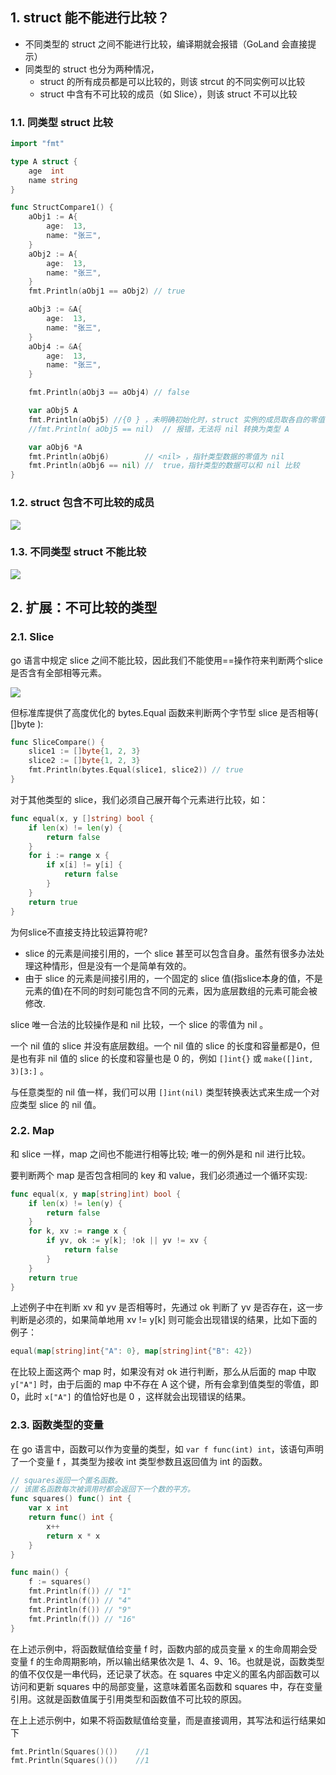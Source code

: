 
## 1. struct 能不能进行比较？

* 不同类型的 struct 之间不能进行比较，编译期就会报错（GoLand 会直接提示）
* 同类型的 struct 也分为两种情况，
    * struct 的所有成员都是可以比较的，则该 strcut 的不同实例可以比较
    * struct 中含有不可比较的成员（如 Slice），则该 struct 不可以比较

### 1.1. 同类型 struct 比较

```go
import "fmt"

type A struct {
	age  int
	name string
}

func StructCompare1() {
	aObj1 := A{
		age:  13,
		name: "张三",
	}
	aObj2 := A{
		age:  13,
		name: "张三",
	}
	fmt.Println(aObj1 == aObj2) // true

	aObj3 := &A{
		age:  13,
		name: "张三",
	}
	aObj4 := &A{
		age:  13,
		name: "张三",
	}

	fmt.Println(aObj3 == aObj4) // false

	var aObj5 A
	fmt.Println(aObj5) //{0 } ，未明确初始化时，struct 实例的成员取各自的零值
	//fmt.Println( aObj5 == nil)  // 报错，无法将 nil 转换为类型 A

	var aObj6 *A
	fmt.Println(aObj6)        // <nil> ，指针类型数据的零值为 nil
	fmt.Println(aObj6 == nil) //  true，指针类型的数据可以和 nil 比较
}
```

### 1.2. struct 包含不可比较的成员

![](pics/20210513094605347_167794957.png)

### 1.3. 不同类型 struct 不能比较

![](pics/20210513094700452_483813788.png)

## 2. 扩展：不可比较的类型

### 2.1. Slice

go 语言中规定 slice 之间不能比较，因此我们不能使用==操作符来判断两个slice是否含有全部相等元素。

![](pics/20210513094853152_1085247374.png)

但标准库提供了高度优化的 bytes.Equal 函数来判断两个字节型 slice 是否相等( []byte ):

```go
func SliceCompare() {
	slice1 := []byte{1, 2, 3}
	slice2 := []byte{1, 2, 3}
	fmt.Println(bytes.Equal(slice1, slice2)) // true
}
```

对于其他类型的 slice，我们必须自己展开每个元素进行比较，如：

```go
func equal(x, y []string) bool {
    if len(x) != len(y) {
        return false
    }
    for i := range x {
        if x[i] != y[i] {
            return false
        }
    }
    return true 
}
```

为何slice不直接支持比较运算符呢?

* slice 的元素是间接引用的，一个 slice 甚至可以包含自身。虽然有很多办法处理这种情形，但是没有一个是简单有效的。
* 由于 slice 的元素是间接引用的，一个固定的 slice 值(指slice本身的值，不是元素的值)在不同的时刻可能包含不同的元素，因为底层数组的元素可能会被修改.

slice 唯一合法的比较操作是和 nil 比较，一个 slice 的零值为 nil 。

一个 nil 值的 slice 并没有底层数组。一个 nil 值的 slice 的长度和容量都是0，但是也有非 nil 值的 slice 的长度和容量也是 0 的，例如 `[]int{}` 或 `make([]int, 3)[3:]` 。

与任意类型的 nil 值一样，我们可以用 `[]int(nil)` 类型转换表达式来生成一个对应类型 slice 的 nil 值。

### 2.2. Map

和 slice 一样，map 之间也不能进行相等比较; 唯一的例外是和 nil 进行比较。

要判断两个 map 是否包含相同的 key 和 value，我们必须通过一个循环实现:

```go
func equal(x, y map[string]int) bool {
    if len(x) != len(y) {
        return false
    }
    for k, xv := range x {
        if yv, ok := y[k]; !ok || yv != xv {
            return false
        }
    }
    return true 
}
```

上述例子中在判断 xv 和 yv 是否相等时，先通过 ok 判断了 yv 是否存在，这一步判断是必须的，如果简单地用 xv != y[k] 则可能会出现错误的结果，比如下面的例子：

```go
equal(map[string]int{"A": 0}, map[string]int{"B": 42})
```

在比较上面这两个 map 时，如果没有对 ok 进行判断，那么从后面的 map 中取 `y["A"]` 时，由于后面的 map 中不存在 A 这个键，所有会拿到值类型的零值，即0，此时 `x["A"]` 的值恰好也是 0 ，这样就会出现错误的结果。

### 2.3. 函数类型的变量

在 go 语言中，函数可以作为变量的类型，如 `var f func(int) int`，该语句声明了一个变量 f ，其类型为接收 int 类型参数且返回值为 int 的函数。

```go
// squares返回一个匿名函数。
// 该匿名函数每次被调用时都会返回下一个数的平方。 
func squares() func() int {
    var x int
    return func() int {
        x++
        return x * x 
    }
}

func main() {
    f := squares()
    fmt.Println(f()) // "1"
    fmt.Println(f()) // "4"
    fmt.Println(f()) // "9"
    fmt.Println(f()) // "16"
}
```

在上述示例中，将函数赋值给变量 f 时，函数内部的成员变量 x 的生命周期会受变量 f 的生命周期影响，所以输出结果依次是 1、4、9、16。也就是说，函数类型的值不仅仅是一串代码，还记录了状态。在 squares 中定义的匿名内部函数可以访问和更新 squares 中的局部变量，这意味着匿名函数和 squares 中，存在变量引用。这就是函数值属于引用类型和函数值不可比较的原因。

在上上述示例中，如果不将函数赋值给变量，而是直接调用，其写法和运行结果如下

```go
fmt.Println(Squares()())    //1
fmt.Println(Squares()())    //1
```